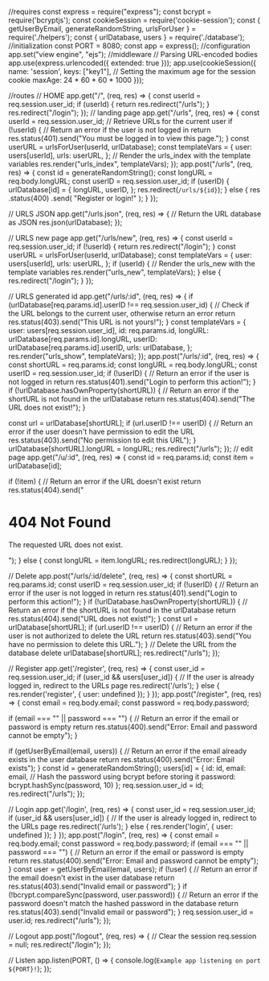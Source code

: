 //requires
const express = require("express");
const bcrypt = require('bcryptjs');
const cookieSession = require('cookie-session');
const { getUserByEmail, generateRandomString, urlsForUser } = require('./helpers');
const { urlDatabase, users } = require('./database');
//initialization
const PORT = 8080;
const app = express();
//configuration
app.set("view engine", "ejs");
//middleware
// Parsing URL-encoded bodies
app.use(express.urlencoded({ extended: true }));
app.use(cookieSession({
  name: 'session',
  keys: ["key1"],
  // Setting the maximum age for the session cookie
  maxAge: 24 * 60 * 60 * 1000
}));

//routes
// HOME
app.get("/", (req, res) => {
  const userId = req.session.user_id;
  if (userId) {
    return res.redirect("/urls");
  }
  res.redirect("/login");
});
// landing page
app.get("/urls", (req, res) => {
  const userId = req.session.user_id;
  // Retrieve URLs for the current user
  if (!userId) {
    // Return an error if the user is not logged in
    return res.status(401).send("You must be logged in to view this page.");
  }
  const userURL = urlsForUser(userId, urlDatabase);
  const templateVars = {
    user: users[userId],
    urls: userURL,
  };
  // Render the urls_index with the template variables
  res.render("urls_index", templateVars);
});
app.post("/urls", (req, res) => {
  const id = generateRandomString();
  const longURL = req.body.longURL;
  const userID = req.session.user_id;
  if (userID) {
    urlDatabase[id] = {
      longURL,
      userID,
    };
    res.redirect(`/urls/${id}`);
  } else {
    res
      .status(400)
      .send(
        "Register or login!"
      );
  }
});

// URLS JSON
app.get("/urls.json", (req, res) => {
  // Return the URL database as JSON
  res.json(urlDatabase);
});

// URLS new page
app.get("/urls/new", (req, res) => {
  const userId = req.session.user_id;
  if (!userId) {
    return res.redirect("/login");
  }
  const userURL = urlsForUser(userId, urlDatabase);
  const templateVars = {
    user: users[userId],
    urls: userURL,
  };
  if (userId) {
    // Render the urls_new with the template variables
    res.render("urls_new", templateVars);
  } else {
    res.redirect("/login");
  }
});

// URLS generated id
app.get("/urls/:id", (req, res) => {
  if (urlDatabase[req.params.id].userID !== req.session.user_id) {
    // Check if the URL belongs to the current user, otherwise return an error
    return res.status(403).send("This URL is not yours!");
  }
  const templateVars = {
    user: users[req.session.user_id],
    id: req.params.id,
    longURL: urlDatabase[req.params.id].longURL,
    userID: urlDatabase[req.params.id].userID,
    urls: urlDatabase,
  };
  res.render("urls_show", templateVars);
});
app.post("/urls/:id", (req, res) => {
  const shortURL = req.params.id;
  const longURL = req.body.longURL;
  const userID = req.session.user_id;
  if (!userID) {
    // Return an error if the user is not logged in
    return res.status(401).send("Login to perform this action!");
  }
  if (!urlDatabase.hasOwnProperty(shortURL)) {
    // Return an error if the shortURL is not found in the urlDatabase
    return res.status(404).send("The URL does not exist!");
  }

  const url = urlDatabase[shortURL];
  if (url.userID !== userID) {
    // Return an error if the user doesn't have permission to edit the URL
    res.status(403).send("No permission to edit this URL");
  }
  urlDatabase[shortURL].longURL = longURL;
  res.redirect("/urls");
});
// edit page
app.get("/u/:id", (req, res) => {
  const id = req.params.id;
  const item = urlDatabase[id];

  if (!item) {
    // Return an error if the URL doesn't exist
    return res.status(404).send("<h1>404 Not Found</h1><p>The requested URL does not exist.</p>");
  } else {
    const longURL = item.longURL;
    res.redirect(longURL);
  }
});

// Delete
app.post("/urls/:id/delete", (req, res) => {
  const shortURL = req.params.id;
  const userID = req.session.user_id;
  if (!userID) {
    // Return an error if the user is not logged in
    return res.status(401).send("Login to perform this action!");
  }
  if (!urlDatabase.hasOwnProperty(shortURL)) {
    // Return an error if the shortURL is not found in the urlDatabase
    return res.status(404).send("URL does not exist!");
  }
  const url = urlDatabase[shortURL];
  if (url.userID !== userID) {
    // Return an error if the user is not authorized to delete the URL
    return res.status(403).send("You have no permission to delete this URL.");
  }
  // Delete the URL from the database
  delete urlDatabase[shortURL];
  res.redirect("/urls");
});

// Register
app.get('/register', (req, res) => {
  const user_id = req.session.user_id;
  if (user_id && users[user_id]) {
    // If the user is already logged in, redirect to the URLs page
    res.redirect('/urls');
  } else {
    res.render('register', { user: undefined });
  }
});
app.post("/register", (req, res) => {
  const email = req.body.email;
  const password = req.body.password;

  if (email === "" || password === "") {
    // Return an error if the email or password is empty
    return res.status(400).send("Error: Email and password cannot be empty");
  }

  if (getUserByEmail(email, users)) {
    // Return an error if the email already exists in the user database
    return res.status(400).send("Error: Email exists");
  }
  const id = generateRandomString();
  users[id] = {
    id: id,
    email: email,
    // Hash the password using bcrypt before storing it
    password: bcrypt.hashSync(password, 10)
  };
  req.session.user_id = id;
  res.redirect("/urls");
});

// Login
app.get('/login', (req, res) => {
  const user_id = req.session.user_id;
  if (user_id && users[user_id]) {
    // If the user is already logged in, redirect to the URLs page
    res.redirect('/urls');
  } else {
    res.render('login', { user: undefined });
  }
});
app.post("/login", (req, res) => {
  const email = req.body.email;
  const password = req.body.password;
  if (email === "" || password === "") {
    // Return an error if the email or password is empty
    return res.status(400).send("Error: Email and password cannot be empty");
  }
  const user = getUserByEmail(email, users);
  if (!user) {
    // Return an error if the email doesn't exist in the user database
    return res.status(403).send("Invalid email or password");
  }
  if (!bcrypt.compareSync(password, user.password)) {
    // Return an error if the password doesn't match the hashed password in the database
    return res.status(403).send("Invalid email or password");
  }
  req.session.user_id = user.id;
  res.redirect("/urls");
});

// Logout
app.post("/logout", (req, res) => {
  // Clear the session
  req.session = null;
  res.redirect("/login");
});

// Listen
app.listen(PORT, () => {
  console.log(`Example app listening on port ${PORT}!`);
});